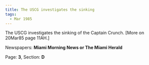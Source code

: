```yaml
---  
title: The USCG investigates the sinking  
tags:  
  - Mar 1985  
---  
```

  
The USCG investigates the sinking of the Captain Crunch. [More on 20Mar85 page 11AH.]  
  
Newspapers: **Miami Morning News or The Miami Herald**  
  
Page: **3**, Section: **D** 

